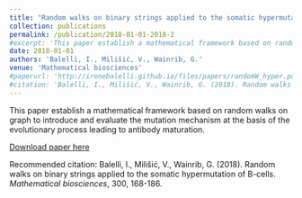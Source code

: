 ```yaml
---
title: "Random walks on binary strings applied to the somatic hypermutation of B-cells"
collection: publications
permalink: /publication/2018-01-01-2018-2
#excerpt: 'This paper establish a mathematical framework based on random walks on graph to introduce and evaluate the mutation mechanism at the basis of the evolutionary process leading to antibody maturation.'
date: 2018-01-01
authors: 'Balelli, I., Milišić, V., Wainrib, G.'
venue: 'Mathematical biosciences'
#paperurl: 'http://irenebalelli.github.io/files/papers/randomW_hyper.pdf'
#citation: 'Balelli, I., Milišić, V., Wainrib, G. (2018). Random walks on binary strings applied to the somatic hypermutation of B-cells. <i>Mathematical biosciences</i>, 300, 168-186.'
---
```

This paper establish a mathematical framework based on random walks on graph to introduce and evaluate the mutation mechanism at the basis of the evolutionary process leading to antibody maturation.

[Download paper here](http://irenebalelli.github.io/files/papers/randomW_hyper.pdf)

Recommended citation: Balelli, I., Milišić, V., Wainrib, G. (2018). Random walks on binary strings applied to the somatic hypermutation of B-cells. <i>Mathematical biosciences</i>, 300, 168-186.